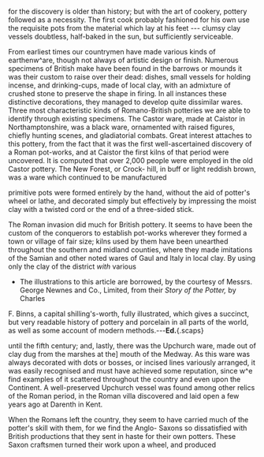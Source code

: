 for the discovery is older than history; but
with the art of cookery, pottery followed
as a necessity. The first cook probably
fashioned for his own use the requisite pots
from the material which lay at his feet ---
clumsy clay vessels doubtless, half-baked in
the sun, but sufficiently serviceable.

From earliest times our countrymen have
made various kinds of earthenw^are, though
not always of artistic design or finish. Numerous
specimens of British make have been
found in the barrows or mounds it was their
custom to raise over their dead: dishes,
small vessels for holding incense, and
drinking-cups, made of local clay, with an
admixture of crushed stone to preserve the
shape in firing. In all instances these
distinctive decorations, they managed to
develop quite dissimilar wares. Three most
characteristic kinds of Romano-British potteries
we are able to identify through
existing specimens. The Castor ware, made
at Caistor in Northamptonshire, was a black
ware, ornamented with raised figures, chiefly
hunting scenes, and gladiatorial combats.
Great interest attaches to this pottery, from
the fact that it was the first well-ascertained
discovery of a Roman pot-works, and
at Caistor the first kilns of that period
were uncovered. It is computed that over
2,000 people were employed in the old
Castor pottery. The New Forest, or Crock-
hill, in buff or light reddish brown, was a
ware which continued to be manufactured


primitive pots were formed entirely by the
hand, without the aid of potter's wheel or
lathe, and decorated simply but effectively
by impressing the moist clay with a twisted
cord or the end of a three-sided stick.

The Roman invasion did much for British
pottery. It seems to have been the custom
of the conquerors to establish pot-works
wherever they formed a town or village of
fair size; kilns used by them have been
unearthed throughout the southern and
midland counties, where they made imitations
of the Samian and other noted wares
of Gaul and Italy in local clay. By using
only the clay of the district *with* various

* The illustrations to this article are borrowed,
by the courtesy of Messrs. George Newnes and Co.,
Limited, from their *Story of the Potter,* by Charles

F. Binns, a capital shilling's-worth, fully illustrated,
which gives a succinct, but very readable history
of pottery and porcelain in all parts of the world,
as well as some account of modern methods.---**Ed.**{.scaps}

until the fifth century; and, lastly, there was
the Upchurch ware, made out of clay dug
from the marshes at the] mouth of the
Medway. As this ware was always decorated
with dots or bosses, or incised lines
variously arranged, it was easily recognised
and must have achieved some reputation,
since w^e find examples of it scattered
throughout the country and even upon the
Continent. A well-preserved Upchurch
vessel was found among other relics of the
Roman period, in the Roman villa discovered
and laid open a few years ago at
Darenth in Kent.

When the Romans left the country, they
seem to have carried much of the potter's
skill with them, for we find the Anglo-
Saxons so dissatisfied with British productions
that they sent in haste for their own
potters. These Saxon craftsmen turned
their work upon a wheel, and produced
